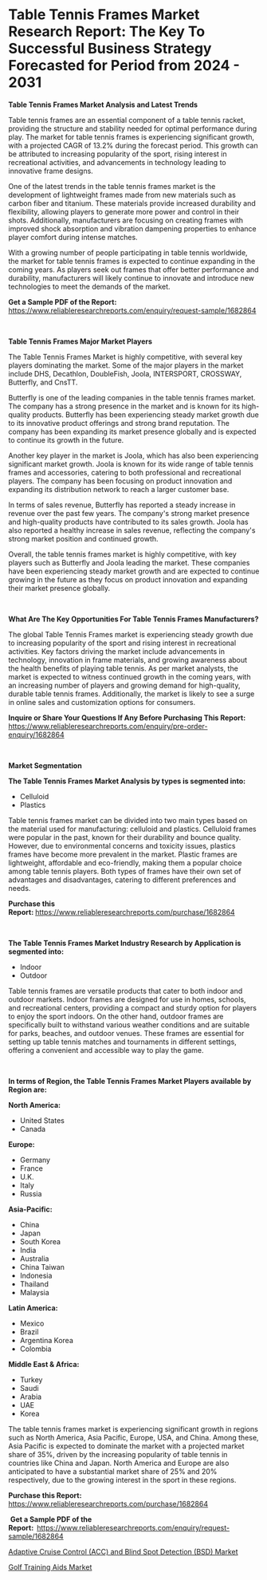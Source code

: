 <p><h1>Table Tennis Frames Market Research Report: The Key To Successful Business Strategy Forecasted for Period from 2024 - 2031</h1></p><p><strong>Table Tennis Frames Market Analysis and Latest Trends</strong></p>
<p><p>Table tennis frames are an essential component of a table tennis racket, providing the structure and stability needed for optimal performance during play. The market for table tennis frames is experiencing significant growth, with a projected CAGR of 13.2% during the forecast period. This growth can be attributed to increasing popularity of the sport, rising interest in recreational activities, and advancements in technology leading to innovative frame designs.</p><p>One of the latest trends in the table tennis frames market is the development of lightweight frames made from new materials such as carbon fiber and titanium. These materials provide increased durability and flexibility, allowing players to generate more power and control in their shots. Additionally, manufacturers are focusing on creating frames with improved shock absorption and vibration dampening properties to enhance player comfort during intense matches.</p><p>With a growing number of people participating in table tennis worldwide, the market for table tennis frames is expected to continue expanding in the coming years. As players seek out frames that offer better performance and durability, manufacturers will likely continue to innovate and introduce new technologies to meet the demands of the market.</p></p>
<p><strong>Get a Sample PDF of the Report:&nbsp;</strong> <a href="https://www.reliableresearchreports.com/enquiry/request-sample/1682864">https://www.reliableresearchreports.com/enquiry/request-sample/1682864</a></p>
<p>&nbsp;</p>
<p><strong>Table Tennis Frames Major Market Players</strong></p>
<p><p>The Table Tennis Frames Market is highly competitive, with several key players dominating the market. Some of the major players in the market include DHS, Decathlon, DoubleFish, Joola, INTERSPORT, CROSSWAY, Butterfly, and CnsTT.</p><p>Butterfly is one of the leading companies in the table tennis frames market. The company has a strong presence in the market and is known for its high-quality products. Butterfly has been experiencing steady market growth due to its innovative product offerings and strong brand reputation. The company has been expanding its market presence globally and is expected to continue its growth in the future.</p><p>Another key player in the market is Joola, which has also been experiencing significant market growth. Joola is known for its wide range of table tennis frames and accessories, catering to both professional and recreational players. The company has been focusing on product innovation and expanding its distribution network to reach a larger customer base.</p><p>In terms of sales revenue, Butterfly has reported a steady increase in revenue over the past few years. The company's strong market presence and high-quality products have contributed to its sales growth. Joola has also reported a healthy increase in sales revenue, reflecting the company's strong market position and continued growth.</p><p>Overall, the table tennis frames market is highly competitive, with key players such as Butterfly and Joola leading the market. These companies have been experiencing steady market growth and are expected to continue growing in the future as they focus on product innovation and expanding their market presence globally.</p></p>
<p>&nbsp;</p>
<p><strong>What Are The Key Opportunities For Table Tennis Frames Manufacturers?</strong></p>
<p><p>The global Table Tennis Frames market is experiencing steady growth due to increasing popularity of the sport and rising interest in recreational activities. Key factors driving the market include advancements in technology, innovation in frame materials, and growing awareness about the health benefits of playing table tennis. As per market analysts, the market is expected to witness continued growth in the coming years, with an increasing number of players and growing demand for high-quality, durable table tennis frames. Additionally, the market is likely to see a surge in online sales and customization options for consumers.</p></p>
<p><strong>Inquire or Share Your Questions If Any Before Purchasing This Report:</strong> <a href="https://www.reliableresearchreports.com/enquiry/pre-order-enquiry/1682864">https://www.reliableresearchreports.com/enquiry/pre-order-enquiry/1682864</a></p>
<p>&nbsp;</p>
<p><strong>Market Segmentation</strong></p>
<p><strong>The Table Tennis Frames Market Analysis by types is segmented into:</strong></p>
<p><ul><li>Celluloid</li><li>Plastics</li></ul></p>
<p><p>Table tennis frames market can be divided into two main types based on the material used for manufacturing: celluloid and plastics. Celluloid frames were popular in the past, known for their durability and bounce quality. However, due to environmental concerns and toxicity issues, plastics frames have become more prevalent in the market. Plastic frames are lightweight, affordable and eco-friendly, making them a popular choice among table tennis players. Both types of frames have their own set of advantages and disadvantages, catering to different preferences and needs.</p></p>
<p><strong>Purchase this Report:&nbsp;</strong><a href="https://www.reliableresearchreports.com/purchase/1682864">https://www.reliableresearchreports.com/purchase/1682864</a></p>
<p>&nbsp;</p>
<p><strong>The Table Tennis Frames Market Industry Research by Application is segmented into:</strong></p>
<p><ul><li>Indoor</li><li>Outdoor</li></ul></p>
<p><p>Table tennis frames are versatile products that cater to both indoor and outdoor markets. Indoor frames are designed for use in homes, schools, and recreational centers, providing a compact and sturdy option for players to enjoy the sport indoors. On the other hand, outdoor frames are specifically built to withstand various weather conditions and are suitable for parks, beaches, and outdoor venues. These frames are essential for setting up table tennis matches and tournaments in different settings, offering a convenient and accessible way to play the game.</p></p>
<p>&nbsp;</p>
<p><strong>In terms of Region, the Table Tennis Frames Market Players available by Region are:</strong></p>
<p>
    <p> <strong> North America: </strong>
        <ul>
            <li>United States</li>
            <li>Canada</li>
        </ul>
        </p> 
    <p> <strong> Europe: </strong>
        <ul>
            <li>Germany</li>
            <li>France</li>
            <li>U.K.</li>
            <li>Italy</li>
            <li>Russia</li>
        </ul>
        </p> 
    <p> <strong> Asia-Pacific: </strong>
        <ul>
            <li>China</li>
            <li>Japan</li>
            <li>South Korea</li>
            <li>India</li>
            <li>Australia</li>
            <li>China Taiwan</li>
            <li>Indonesia</li>
            <li>Thailand</li>
            <li>Malaysia</li>
        </ul>
        </p> 
    <p> <strong> Latin America: </strong>
        <ul>
            <li>Mexico</li>
            <li>Brazil</li>
            <li>Argentina Korea</li>
            <li>Colombia</li>
        </ul>
        </p> 
    <p> <strong> Middle East & Africa: </strong>
        <ul>
            <li>Turkey</li>
            <li>Saudi</li>
            <li>Arabia</li>
            <li>UAE</li>
            <li>Korea</li>
        </ul>
    </p>
    </p>
<p><p>The table tennis frames market is experiencing significant growth in regions such as North America, Asia Pacific, Europe, USA, and China. Among these, Asia Pacific is expected to dominate the market with a projected market share of 35%, driven by the increasing popularity of table tennis in countries like China and Japan. North America and Europe are also anticipated to have a substantial market share of 25% and 20% respectively, due to the growing interest in the sport in these regions.</p></p>
<p><strong>Purchase this Report: </strong><a href="https://www.reliableresearchreports.com/purchase/1682864">https://www.reliableresearchreports.com/purchase/1682864</a></p>
<p>&nbsp;<strong>Get a Sample PDF of the Report:&nbsp;&nbsp;</strong><a href="https://www.reliableresearchreports.com/enquiry/request-sample/1682864">https://www.reliableresearchreports.com/enquiry/request-sample/1682864</a></p>
<p><strong></strong></p>
<p><p><a href="https://simplistic-meeting-7ee.notion.site/Adaptive-Cruise-Control-ACC-and-Blind-Spot-Detection-BSD-Market-Research-Report-The-Key-To-Succ-82ced0a03dcf4e32ab7603055fa9377c">Adaptive Cruise Control (ACC) and Blind Spot Detection (BSD) Market</a></p><p><a href="https://github.com/Sinjinluong3e0awx2m195k76/Market-Research-Report-List-1/blob/main/golf-training-aids-market.md">Golf Training Aids Market</a></p></p>